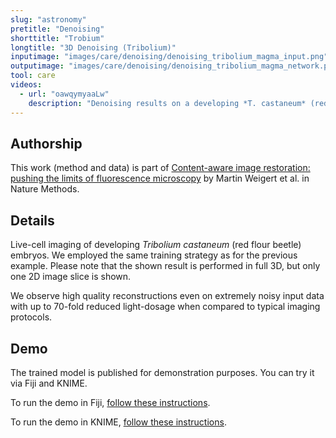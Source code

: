 ```yaml
---
slug: "astronomy"
pretitle: "Denoising"
shorttitle: "Trobium"
longtitle: "3D Denoising (Tribolium)"
inputimage: "images/care/denoising/denoising_tribolium_magma_input.png"
outputimage: "images/care/denoising/denoising_tribolium_magma_network.png"
tool: care
videos:
  - url: "oawqymyaaLw"
    description: "Denoising results on a developing *T. castaneum* (red flour beetle) embryo."  
---
```


## Authorship

This work (method and data) is part of [Content-aware image restoration: pushing the limits of fluorescence microscopy](http://dx.doi.org/10.1038/s41592-018-0216-7) by Martin Weigert et al. in Nature Methods. 

## Details

Live-cell imaging of developing *Tribolium castaneum* (red flour beetle) embryos. We employed the same training strategy as for the previous example. Please note that the shown result is performed in full 3D, but only one 2D image slice is shown.

We observe high quality reconstructions even on extremely noisy input data with up to 70-fold reduced light-dosage when compared to typical imaging protocols.

## Demo

The trained model is published for demonstration purposes. You can try it via Fiji and KNIME.

To run the demo in Fiji, [follow these instructions](https://github.com/CSBDeep/CSBDeep_website/wiki/Fiji-Command-%E2%80%93-3D-Denoising-(Tribolium)).

To run the demo in KNIME, [follow these instructions](https://github.com/CSBDeep/CSBDeep_website/wiki/KNIME-Workflow-%E2%80%93-3D-Denoising-(Tribolium)).

